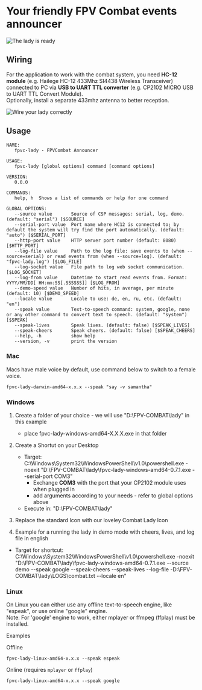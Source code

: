 # Your friendly FPV Combat events announcer

<img src="LadyAnnouncer.jpg" title="The lady is ready" align="center" />

## Wiring

For the application to work with the combat system, you need **HC-12 module** (e.g. Hailege HC-12 433Mhz SI4438 Wireless Transceiver) connected to PC via **USB to UART TTL converter** (e.g. CP2102 MICRO USB to UART TTL Convert Module).  
Optionally, install a separate 433mhz antenna to better reception.

<img src="LadyWiring.jpg" title="Wire your lady correctly" align="center" />

## Usage
```
NAME:
   fpvc-lady - FPVCombat Announcer

USAGE:
   fpvc-lady [global options] command [command options] 

VERSION:
   0.0.0

COMMANDS:
   help, h  Shows a list of commands or help for one command

GLOBAL OPTIONS:
   --source value       Source of CSP messages: serial, log, demo. (default: "serial") [$SOURCE]
   --serial-port value  Port name where HC12 is connected to; by default the system will try find the port automatically. (default: "auto") [$SERIAL_PORT]
   --http-port value    HTTP server port number (default: 8080) [$HTTP_PORT]
   --log-file value     Path to the log file: save events to (when --source=serial) or read events from (when --source=log). (default: "fpvc-lady.log") [$LOG_FILE]
   --log-socket value   File path to log web socket communication. [$LOG_SOCKET]
   --log-from value     Datetime to start read events from. Format: YYYY/MM/DD[ HH:mm:SS[.SSSSSS]] [$LOG_FROM]
   --demo-speed value   Number of hits, in average, per minute (default: 10) [$DEMO_SPEED]
   --locale value       Locale to use: de, en, ru, etc. (default: "en")
   --speak value        Text-to-speech command: system, google, none or any other command to convert text to speech. (default: "system") [$SPEAK]
   --speak-lives        Speak lives. (default: false) [$SPEAK_LIVES]
   --speak-cheers       Speak cheers. (default: false) [$SPEAK_CHEERS]
   --help, -h           show help
   --version, -v        print the version
```

### Mac

Macs have male voice by default, use command below to switch to a female voice.
```
fpvc-lady-darwin-amd64-x.x.x --speak "say -v samantha"
```

### Windows

1. Create a folder of your choice - we will use "D:\FPV-COMBAT\lady" in this example
   - place fpvc-lady-windows-amd64-X.X.X.exe in that folder
2. Create a Shortut on your Desktop
   - Target: C:\Windows\System32\WindowsPowerShell\v1.0\powershell.exe -noexit "D:\FPV-COMBAT\lady\fpvc-lady-windows-amd64-0.7.1.exe --serial-port COM3"
     - Exchange **COM3** with the port that your CP2102 module uses when plugged in
     - add arguments according to your needs - refer to global options above
   - Execute in: "D:\FPV-COMBAT\lady\"
3. Replace the standard Icon with our loveley Combat Lady Icon

4. Example for a running the lady in demo mode with cheers, lives, and log file in english
  - Target for shortcut:   C:\Windows\System32\WindowsPowerShell\v1.0\powershell.exe -noexit "D:\FPV-COMBAT\lady\fpvc-lady-windows-amd64-0.7.1.exe --source demo --speak google --speak-cheers --speak-lives --log-file -D:\FPV-COMBAT\lady\LOGS\combat.txt --locale en"

### Linux

On Linux you can either use any offline text-to-speech engine, like "espeak", or use online "google" engine.  
Note: For 'google' engine to work, either mplayer or ffmpeg (ffplay) must be installed.

Examples  

Offline
```
fpvc-lady-linux-amd64-x.x.x --speak espeak
```
Online (requires `mplayer` or `ffplay`)
```
fpvc-lady-linux-amd64-x.x.x --speak google
```
